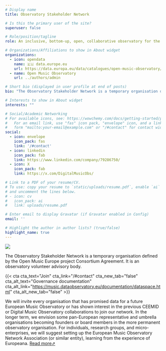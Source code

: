 ```yaml
---
# Display name
title: Observatory Stakeholder Network

# Is this the primary user of the site?
superuser: false

# Role/position/tagline
role: An inclusive, bottom-up, open, collaborative observatory for the European music sector.

# Organizations/Affiliations to show in About widget
organizations:
  - icon: opendata
    name: 🇪🇺 data.europe.eu
    url: https://data.europa.eu/data/catalogues/open-music-observatory/
  - name: Open Music Observatory
    url: ../authors/admin

# Short bio (displayed in user profile at end of posts)
bio: "The Observatory Stakeholder Network is a temporary organisation defined by the Open Music Europe Consortium Agreement. It is a volunteer advisory body of the observatory."

# Interests to show in About widget
interests: ""

# Social/Academic Networking
# For available icons, see: https://wowchemy.com/docs/getting-started/page-builder/#icons
#   For an email link, use "fas" icon pack, "envelope" icon, and a link in the
#   form "mailto:your-email@example.com" or "/#contact" for contact widget.
social:
  - icon: envelope
    icon_pack: fas
    link: '/#contact'
  - icon: linkedin
    icon_pack: fab
    link: https://www.linkedin.com/company/79286750/
  - icon: X
    icon_pack: fab
    link: https://x.com/DigitalMusicObs/

# Link to a PDF of your resume/CV.
# To use: copy your resume to `static/uploads/resume.pdf`, enable `ai` icons in `params.toml`,
# and uncomment the lines below.
# - icon: cv
#   icon_pack: ai
#   link: uploads/resume.pdf

# Enter email to display Gravatar (if Gravatar enabled in Config)
email: ''

# Highlight the author in author lists? (true/false)
highlight_name: true
---
```


![](https://music.dataobservatory.eu/documentation/png/slides/slide_omo_governance.png)

The Observatory Stakeholder Network is a temporary organisation defined by the Open Music Europe project Consortium Agreement. It is an observatory volunteer advisory body.

{{< cta cta_text="Join" cta_link="/#contact" cta_new_tab="false" cta_alt_text="Governance documentation" cta_alt_link="https://music.dataobservatory.eu/documentation/dataspace.html" cta_alt_new_tab="false" >}}

We will invite every organisation that has promised data for a future European Music Observatory or has shown interest in the previous CEEMID or Digital Music Observatory collaborations to join our network. In the longer term, we envision some pan-European representative and umbrella organisations becoming founders or board members in the more permanent observatory organisation. For individuals, research groups, and micro-enterprises, we will suggest setting up the European Music Observatory Network Association (or similar entity), learning from the experience of Europeana.  [Read more⇗](https://music.dataobservatory.eu/documentation/dataspace.html#sec-observatory-stakeholder-network)



